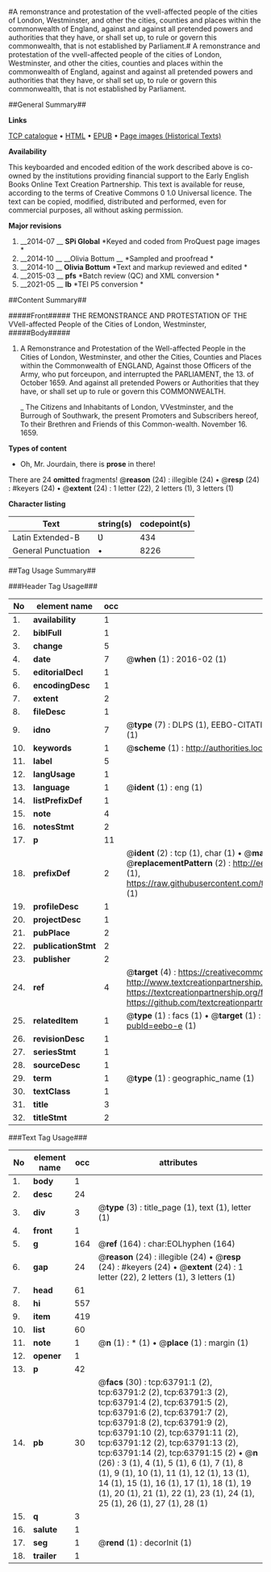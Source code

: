 #A remonstrance and protestation of the vvell-affected people of the cities of London, Westminster, and other the cities, counties and places within the commonwealth of England, against and against all pretended powers and authorities that they have, or shall set up, to rule or govern this commonwealth, that is not established by Parliament.#
A remonstrance and protestation of the vvell-affected people of the cities of London, Westminster, and other the cities, counties and places within the commonwealth of England, against and against all pretended powers and authorities that they have, or shall set up, to rule or govern this commonwealth, that is not established by Parliament.

##General Summary##

**Links**

[TCP catalogue](http://www.ota.ox.ac.uk/tcp/)  • 
[HTML](http://tei.it.ox.ac.uk/tcp/Texts-HTML/free/A58/A58527.html)  • 
[EPUB](http://tei.it.ox.ac.uk/tcp/Texts-EPUB/free/A58/A58527.epub) • 
[Page images (Historical Texts)](https://historicaltexts.jisc.ac.uk/eebo-12587996e)

**Availability**

This keyboarded and encoded edition of the work described above is co-owned by the
    institutions providing financial support to the Early English Books Online Text Creation
    Partnership. This text is available for reuse, according to the terms of  Creative Commons 0 1.0 Universal
    licence. The text can be copied, modified, distributed and performed, even for commercial
    purposes, all without asking permission.

**Major revisions**

1. __2014-07 __ __SPi Global__ *Keyed and coded from ProQuest page images *
1. __2014-10 __ __Olivia Bottum __ *Sampled and proofread *
1. __2014-10 __ __Olivia Bottum__ *Text and markup reviewed and edited *
1. __2015-03 __ __pfs__ *Batch review (QC) and XML conversion *
1. __2021-05 __ __lb__ *TEI P5 conversion *

##Content Summary##

#####Front#####
THE REMONSTRANCE AND PROTESTATION OF THE VVell-affected People of the Cities of London, Westminster,
#####Body#####

1. A Remonstrance and Protestation of the Well-affected People in the Cities of London, Westminster, and other the Cities, Counties and Places within the Commonwealth of ENGLAND, Against those Officers of the Army, who put forceupon, and interrupted the PARLIAMENT, the 13. of October 1659. And against all pretended Powers or Authorities that they have, or shall set up to rule or govern this COMMONWEALTH.

    _ The Citizens and Inhabitants of London, VVestminster, and the Burrough of Southwark, the present Promoters and Subscribers hereof, To their Brethren and Friends of this Common-wealth. November 16. 1659.

**Types of content**

  * Oh, Mr. Jourdain, there is **prose** in there!

There are 24 **omitted** fragments! 
 @__reason__ (24) : illegible (24)  •  @__resp__ (24) : #keyers (24)  •  @__extent__ (24) : 1 letter (22), 2 letters (1), 3 letters (1)

**Character listing**


|Text|string(s)|codepoint(s)|
|---|---|---|
|Latin Extended-B|Ʋ|434|
|General Punctuation|•|8226|

##Tag Usage Summary##

###Header Tag Usage###

|No|element name|occ|attributes|
|---|---|---|---|
|1.|__availability__|1||
|2.|__biblFull__|1||
|3.|__change__|5||
|4.|__date__|7| @__when__ (1) : 2016-02 (1)|
|5.|__editorialDecl__|1||
|6.|__encodingDesc__|1||
|7.|__extent__|2||
|8.|__fileDesc__|1||
|9.|__idno__|7| @__type__ (7) : DLPS (1), EEBO-CITATION (1), VID (1), EEBO-PROQUEST (1), STC (2), OCLC (1)|
|10.|__keywords__|1| @__scheme__ (1) : http://authorities.loc.gov/ (1)|
|11.|__label__|5||
|12.|__langUsage__|1||
|13.|__language__|1| @__ident__ (1) : eng (1)|
|14.|__listPrefixDef__|1||
|15.|__note__|4||
|16.|__notesStmt__|2||
|17.|__p__|11||
|18.|__prefixDef__|2| @__ident__ (2) : tcp (1), char (1)  •  @__matchPattern__ (2) : ([0-9\-]+):([0-9IVX]+) (1), (.+) (1)  •  @__replacementPattern__ (2) : http://eebo.chadwyck.com/downloadtiff?vid=$1&page=$2 (1), https://raw.githubusercontent.com/textcreationpartnership/Texts/master/tcpchars.xml#$1 (1)|
|19.|__profileDesc__|1||
|20.|__projectDesc__|1||
|21.|__pubPlace__|2||
|22.|__publicationStmt__|2||
|23.|__publisher__|2||
|24.|__ref__|4| @__target__ (4) : https://creativecommons.org/publicdomain/zero/1.0/ (1), http://www.textcreationpartnership.org/docs/. (1), https://textcreationpartnership.org/faq/#faq05 (1), https://github.com/textcreationpartnership (1)|
|25.|__relatedItem__|1| @__type__ (1) : facs (1)  •  @__target__ (1) : https://data.historicaltexts.jisc.ac.uk/view?pubId=eebo-e (1)|
|26.|__revisionDesc__|1||
|27.|__seriesStmt__|1||
|28.|__sourceDesc__|1||
|29.|__term__|1| @__type__ (1) : geographic_name (1)|
|30.|__textClass__|1||
|31.|__title__|3||
|32.|__titleStmt__|2||


###Text Tag Usage###

|No|element name|occ|attributes|
|---|---|---|---|
|1.|__body__|1||
|2.|__desc__|24||
|3.|__div__|3| @__type__ (3) : title_page (1), text (1), letter (1)|
|4.|__front__|1||
|5.|__g__|164| @__ref__ (164) : char:EOLhyphen (164)|
|6.|__gap__|24| @__reason__ (24) : illegible (24)  •  @__resp__ (24) : #keyers (24)  •  @__extent__ (24) : 1 letter (22), 2 letters (1), 3 letters (1)|
|7.|__head__|61||
|8.|__hi__|557||
|9.|__item__|419||
|10.|__list__|60||
|11.|__note__|1| @__n__ (1) : * (1)  •  @__place__ (1) : margin (1)|
|12.|__opener__|1||
|13.|__p__|42||
|14.|__pb__|30| @__facs__ (30) : tcp:63791:1 (2), tcp:63791:2 (2), tcp:63791:3 (2), tcp:63791:4 (2), tcp:63791:5 (2), tcp:63791:6 (2), tcp:63791:7 (2), tcp:63791:8 (2), tcp:63791:9 (2), tcp:63791:10 (2), tcp:63791:11 (2), tcp:63791:12 (2), tcp:63791:13 (2), tcp:63791:14 (2), tcp:63791:15 (2)  •  @__n__ (26) : 3 (1), 4 (1), 5 (1), 6 (1), 7 (1), 8 (1), 9 (1), 10 (1), 11 (1), 12 (1), 13 (1), 14 (1), 15 (1), 16 (1), 17 (1), 18 (1), 19 (1), 20 (1), 21 (1), 22 (1), 23 (1), 24 (1), 25 (1), 26 (1), 27 (1), 28 (1)|
|15.|__q__|3||
|16.|__salute__|1||
|17.|__seg__|1| @__rend__ (1) : decorInit (1)|
|18.|__trailer__|1||

